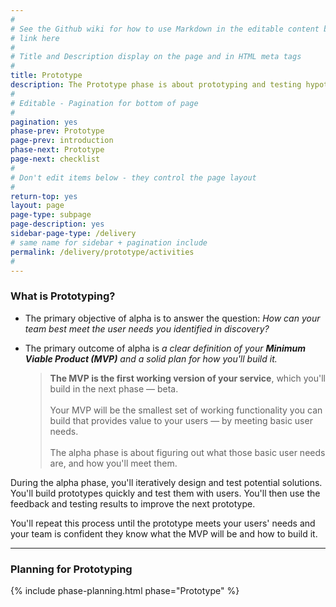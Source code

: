 ```yaml
---
#
# See the Github wiki for how to use Markdown in the editable content below:
# link here
#
# Title and Description display on the page and in HTML meta tags
#
title: Prototype
description: The Prototype phase is about prototyping and testing hypotheses with users. Your goal is to figure out how to meet the user needs you identified in discovery. Use this phase as your chance to test many different approaches with real users before building your service.
#
# Editable - Pagination for bottom of page
#
pagination: yes
phase-prev: Prototype
page-prev: introduction
phase-next: Prototype
page-next: checklist
#
# Don't edit items below - they control the page layout
#
return-top: yes
layout: page
page-type: subpage
page-description: yes
sidebar-page-type: /delivery
# same name for sidebar + pagination include
permalink: /delivery/prototype/activities
#
---
```


### What is Prototyping?

* The primary objective of alpha is to answer the question: *How can your team best meet the user needs you identified in discovery?*

* The primary outcome of alpha is *a clear definition of your **Minimum Viable Product (MVP)** and a solid plan for how you'll build it.*
  <blockquote class="plain-blockquote">
  <b>The MVP is the first working version of your service</b>, which you'll build in the next phase &mdash; beta.
  <br/><br/>Your MVP will be the smallest set of working functionality you can build that provides value to your users &mdash; by meeting basic user needs.
  <br/><br/>The alpha phase is about figuring out what those basic user needs are, and how you'll meet them.
  </blockquote>

During the alpha phase, you'll iteratively design and test potential solutions. You'll build prototypes quickly and test them with users. You'll then use the feedback and testing results to improve the next prototype.

You'll repeat this process until the prototype meets your users' needs and your team is confident they know what the MVP will be and how to build it.


<hr>


### Planning for Prototyping


{% include phase-planning.html phase="Prototype" %}
